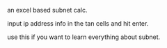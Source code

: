 an excel based subnet calc.

input ip address info in the tan cells and hit enter.

use this if you want to learn everything about subnet.


